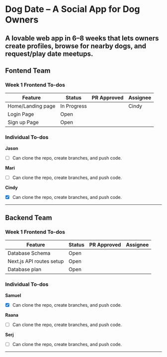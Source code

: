 # **Dog Date – A Social App for Dog Owners**  
A lovable web app in 6–8 weeks that lets owners create profiles, browse for nearby dogs, and request/play date meetups.  
---  
## Fontend Team  
### Week 1 Frontend To-dos  
| Feature             | Status        | PR Approved | Assignee |
|---------------------|---------------|-------------|----------|
| Home/Landing page   | In Progress   |             |   Cindy  |
| Login Page          | Open          |             |          |
| Sign up Page        | Open          |             |          |

### Individual To-dos
**Jason**  
- [ ] Can clone the repo, create branches, and push code.  

**Mari**  
- [ ] Can clone the repo, create branches, and push code.

**Cindy**  
- [x] Can clone the repo, create branches, and push code.

---  
## Backend Team   
### Week 1 Frontend To-dos  
| Feature                  | Status  | PR Approved | Assignee |
|--------------------------|---------|-------------|----------|
| Database Schema          | Open    |             |          |
| Next.js API routes setup | Open    |             |          |
| Database plan            | Open    |             |          |

### Individual To-dos  
**Samuel**
- [x] Can clone the repo, create branches, and push code.  

**Raana**
- [ ] Can clone the repo, create branches, and push code.

**Serj**  
- [ ] Can clone the repo, create branches, and push code. 

--- 

